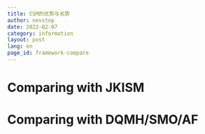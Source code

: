 ```yaml
---
title: CSM的优势与劣势
author: nevstop
date: 2022-02-07
category: information
layout: post
lang: en
page_id: framework-compare
---
```


# Comparing with JKISM

# Comparing with DQMH/SMO/AF
